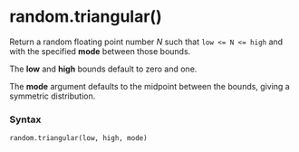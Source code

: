 # random.triangular()

Return a random floating point number *N* such that `low <= N <= high` and with the specified **mode** between those bounds.

The **low** and **high** bounds default to zero and one.

The **mode** argument defaults to the midpoint between the bounds, giving a symmetric distribution.

### Syntax

```python
random.triangular(low, high, mode)
```